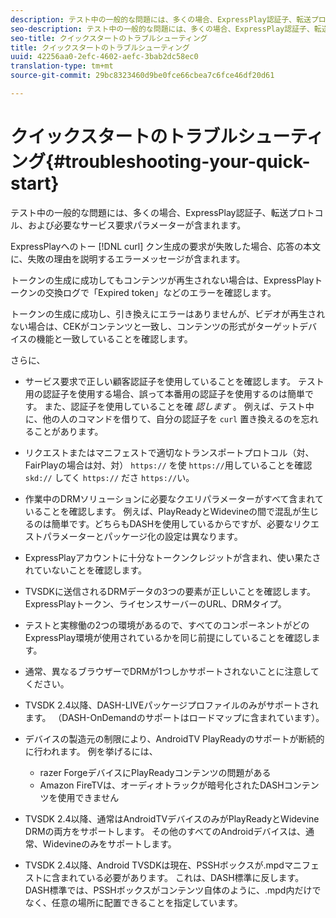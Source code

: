 ```yaml
---
description: テスト中の一般的な問題には、多くの場合、ExpressPlay認証子、転送プロトコル、および必要なサービス要求パラメーターが含まれます。
seo-description: テスト中の一般的な問題には、多くの場合、ExpressPlay認証子、転送プロトコル、および必要なサービス要求パラメーターが含まれます。
seo-title: クイックスタートのトラブルシューティング
title: クイックスタートのトラブルシューティング
uuid: 42256aa0-2efc-4602-aefc-3bab2dc58ec0
translation-type: tm+mt
source-git-commit: 29bc8323460d9be0fce66cbea7c6fce46df20d61

---
```



# クイックスタートのトラブルシューティング{#troubleshooting-your-quick-start}

テスト中の一般的な問題には、多くの場合、ExpressPlay認証子、転送プロトコル、および必要なサービス要求パラメーターが含まれます。

ExpressPlayへのトー [!DNL curl] クン生成の要求が失敗した場合、応答の本文に、失敗の理由を説明するエラーメッセージが含まれます。

トークンの生成に成功してもコンテンツが再生されない場合は、ExpressPlayトークンの交換ログで「Expired token」などのエラーを確認します。

トークンの生成に成功し、引き換えにエラーはありませんが、ビデオが再生されない場合は、CEKがコンテンツと一致し、コンテンツの形式がターゲットデバイスの機能と一致していることを確認します。

さらに、

* サービス要求で正しい顧客認証子を使用していることを確認します。 テスト用の認証子を使用する場合、誤って本番用の認証子を使用するのは簡単です。 また、認証子を使用していることを確 *認します* 。 例えば、テスト中に、他の人のコマンドを借りて、自分の認証子を `curl` 置き換えるのを忘れることがあります。

* リクエストまたはマニフェストで適切なトランスポートプロトコル（対、FairPlayの場合は対、対） `https://` を使 `https://`用していることを確認 `skd://` してく `https://` ださ `https://`い。

* 作業中のDRMソリューションに必要なクエリパラメーターがすべて含まれていることを確認します。 例えば、PlayReadyとWidevineの間で混乱が生じるのは簡単です。どちらもDASHを使用しているからですが、必要なリクエストパラメーターとパッケージ化の設定は異なります。
* ExpressPlayアカウントに十分なトークンクレジットが含まれ、使い果たされていないことを確認します。
* TVSDKに送信されるDRMデータの3つの要素が正しいことを確認します。ExpressPlayトークン、ライセンスサーバーのURL、DRMタイプ。
* テストと実稼働の2つの環境があるので、すべてのコンポーネントがどのExpressPlay環境が使用されているかを同じ前提にしていることを確認します。
* 通常、異なるブラウザーでDRMが1つしかサポートされないことに注意してください。
* TVSDK 2.4以降、DASH-LIVEパッケージプロファイルのみがサポートされます。 （DASH-OnDemandのサポートはロードマップに含まれています）。
* デバイスの製造元の制限により、AndroidTV PlayReadyのサポートが断続的に行われます。 例を挙げるには、

   * razer ForgeデバイスにPlayReadyコンテンツの問題がある
   * Amazon FireTVは、オーディオトラックが暗号化されたDASHコンテンツを使用できません

* TVSDK 2.4以降、通常はAndroidTVデバイスのみがPlayReadyとWidevine DRMの両方をサポートします。 その他のすべてのAndroidデバイスは、通常、Widevineのみをサポートします。
* TVSDK 2.4以降、Android TVSDKは現在、PSSHボックスが.mpdマニフェストに含まれている必要があります。 これは、DASH標準に反します。DASH標準では、PSSHボックスがコンテンツ自体のように、.mpd内だけでなく、任意の場所に配置できることを指定しています。

